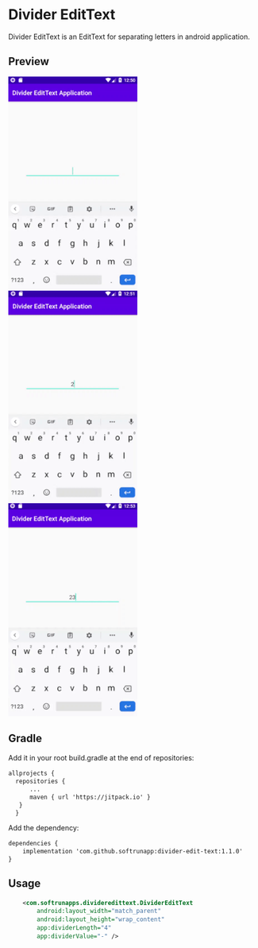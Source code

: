 # Divider EditText
Divider EditText is an EditText for separating letters in android application.

## Preview
<div>
<img src="screen1.gif" width="260" />
<img src="screen2.gif" width="260" />
<img src="screen3.gif" width="260" />
</div>

## Gradle

Add it in your root build.gradle at the end of repositories:


    allprojects {
      repositories {
          ...
          maven { url 'https://jitpack.io' }
       }
	  }
Add the dependency:

	dependencies {
	    implementation 'com.github.softrunapp:divider-edit-text:1.1.0'
	}




## Usage

```xml
    <com.softrunapps.divideredittext.DividerEditText
        android:layout_width="match_parent"
        android:layout_height="wrap_content"
        app:dividerLength="4"
        app:dividerValue="-" />
```
